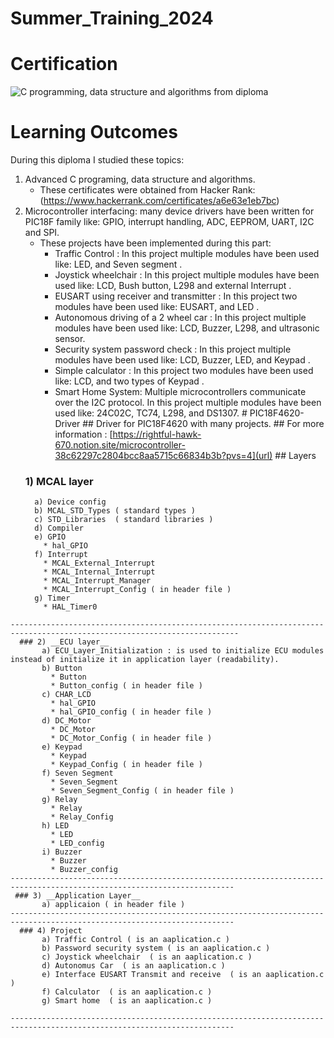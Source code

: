# Summer_Training_2024
# Certification 
![C programming, data structure and algorithms from diploma](https://github.com/user-attachments/assets/4d66b4db-e894-46ca-80fd-f44390e22c55)
# Learning Outcomes 
During this diploma I studied these topics:
  1) Advanced C programing, data structure and algorithms. 
     - These certificates were obtained from Hacker Rank: (https://www.hackerrank.com/certificates/a6e63e1eb7bc)
  2) Microcontroller interfacing: many device drivers have been written for PIC18F family like: GPIO, interrupt handling, ADC, EEPROM, UART, I2C and SPI.
       * These projects have been implemented during this part:
         - Traffic Control  : In this project multiple modules have been used like: LED, and Seven segment .
         - Joystick wheelchair  : In this project multiple modules have been used like: LCD, Bush button, L298 and external Interrupt .
         - EUSART using receiver and transmitter : In this project two modules have been used like: EUSART, and LED .
         - Autonomous driving of a 2 wheel car : In this project multiple modules have been used like: LCD, Buzzer, L298, and ultrasonic sensor.
         - Security system password check : In this project multiple modules have been used like: LCD, Buzzer, LED, and Keypad .
         - Simple calculator : In this project two modules have been used like: LCD, and two types of Keypad .
         - Smart Home System: Multiple microcontrollers communicate over the I2C protocol. In this project multiple modules have been used like: 24C02C, TC74, L298, and DS1307.
    # PIC18F4620-Driver
    ## Driver for PIC18F4620 with many projects. 
    ## For more information : [https://rightful-hawk-670.notion.site/microcontroller-38c62297c2804bcc8aa5715c66834b3b?pvs=4](url)
    ## Layers
      ### 1) __MCAL layer__
           a) Device config
           b) MCAL_STD_Types ( standard types )
           c) STD_Libraries  ( standard libraries )
           d) Compiler
           e) GPIO
             * hal_GPIO
           f) Interrupt
             * MCAL_External_Interrupt
             * MCAL_Internal_Interrupt
             * MCAL_Interrupt_Manager
             * MCAL_Interrupt_Config ( in header file )
           g) Timer
             * HAL_Timer0
         
    -------------------------------------------------------------------------------------------------------------------------
      ### 2) __ECU layer__
           a) ECU_Layer_Initialization : is used to initialize ECU modules instead of initialize it in application layer (readability).
           b) Button
             * Button
             * Button_config ( in header file )
           c) CHAR_LCD
             * hal_GPIO
             * hal_GPIO_config ( in header file )
           d) DC_Motor
             * DC_Motor
             * DC_Motor_Config ( in header file )
           e) Keypad
             * Keypad
             * Keypad_Config ( in header file )
           f) Seven Segment
             * Seven_Segment
             * Seven_Segment_Config ( in header file )
           g) Relay
             * Relay
             * Relay_Config
           h) LED
             * LED
             * LED_config
           i) Buzzer
             * Buzzer
             * Buzzer_config
    ------------------------------------------------------------------------------------------------------------------------
     ### 3) __Application Layer__
           a) applicaion ( in header file )
    ------------------------------------------------------------------------------------------------------------------------
      ### 4) Project 
           a) Traffic Control ( is an aaplication.c ) 
           b) Password security system ( is an aaplication.c )
           c) Joystick wheelchair  ( is an aaplication.c )
           d) Autonomus Car  ( is an aaplication.c )
           e) Interface EUSART Transmit and receive  ( is an aaplication.c )
           f) Calculator  ( is an aaplication.c )
           g) Smart home  ( is an aaplication.c ) 
         
    ------------------------------------------------------------------------------------------------------------------------

